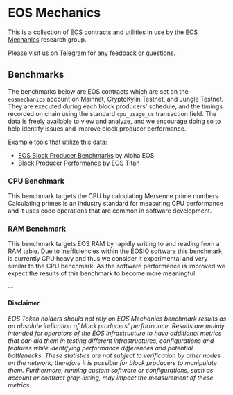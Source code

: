 # EOS Mechanics
This is a collection of EOS contracts and utilities in use by the [EOS Mechanics](https://eosmechanics.com/) research group.

Please visit us on [Telegram](https://t.me/EOSMechanics) for any feedback or questions. 

## Benchmarks
The benchmarks below are EOS contracts which are set on the `eosmechanics` account on Mainnet, CryptoKylin Testnet, and Jungle Testnet. They are executed during each block producers' schedule, and the timings recorded on chain using the standard `cpu_usage_us` transaction field. The data is [freely available](https://eosflare.io/account/eosmechanics) to view and analyze, and we encourage doing so to help identify issues and improve block producer performance.

Example tools that utilize this data:

- [EOS Block Producer Benchmarks](https://www.alohaeos.com/tools/benchmarks) by Aloha EOS
- [Block Producer Performance](https://labs.eostitan.com/#/block-producer-performance) by EOS Titan



### CPU Benchmark

This benchmark targets the CPU by calculating Mersenne prime numbers. Calculating primes is an industry standard for measuring CPU performance and it uses code operations that are common in software development.

### RAM Benchmark

This benchmark targets EOS RAM by rapidly writing to and reading from a RAM table. Due to inefficiencies within the EOSIO software this benchmark is currently CPU heavy and thus we consider it experimental and very similar to the CPU benchmark. As the software performance is improved we expect the results of this benchmark to become more meaningful.

--

#### Disclaimer
*EOS Token holders should not rely on EOS Mechanics benchmark results as an absolute indication of block producers’ performance. Results are mainly intended for operators of the EOS infrastructure to have additional metrics that can aid them in testing different infrastructures, configurations and features while identifying performance differences and potential bottlenecks. These statistics are not subject to verification by other nodes on the network, therefore it is possible for block producers to manipulate them. Furthermore, running custom software or configurations, such as account or contract gray-listing, may impact the measurement of these metrics.*

